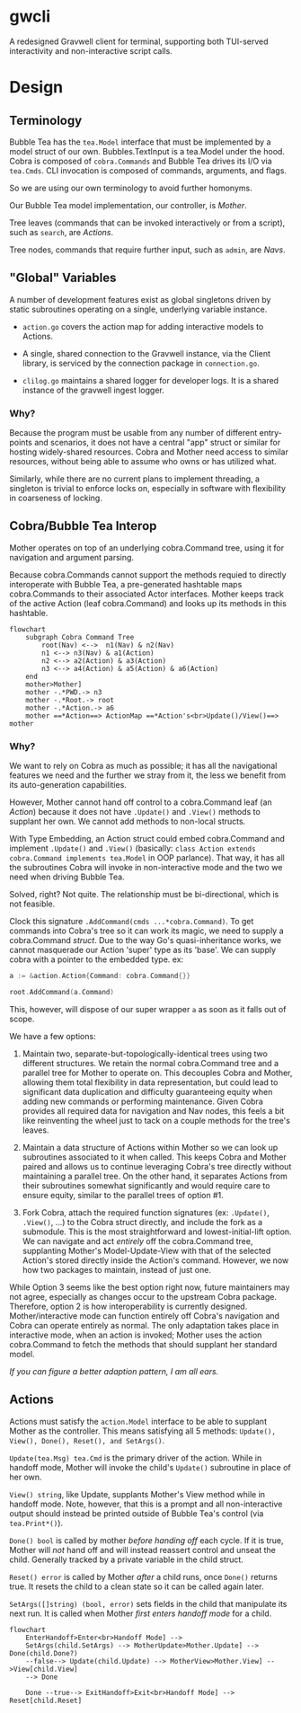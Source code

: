 # gwcli

A redesigned Gravwell client for terminal, supporting both TUI-served interactivity and non-interactive script calls. 

# Design

## Terminology

Bubble Tea has the `tea.Model` interface that must be implemented by a model struct of our own. Bubbles.TextInput is a tea.Model under the hood. Cobra is composed of `cobra.Commands` and Bubble Tea drives its I/O via `tea.Cmds`. CLI invocation is composed of commands, arguments, and flags.

So we are using our own terminology to avoid further homonyms. 

Our Bubble Tea model implementation, our controller, is *Mother*.

Tree leaves (commands that can be invoked interactively or from a script), such as `search`, are *Actions*.

Tree nodes, commands that require further input, such as `admin`, are *Navs*.

## "Global" Variables

A number of development features exist as global singletons driven by static subroutines operating on a single, underlying variable instance.

- `action.go` covers the action map for adding interactive models to Actions.

- A single, shared connection to the Gravwell instance, via the Client library, is serviced by the connection package in `connection.go`.

- `clilog.go` maintains a shared logger for developer logs. It is a shared instance of the gravwell ingest logger.

### Why?

Because the program must be usable from any number of different entry-points and scenarios, it does not have a central "app" struct or similar for hosting widely-shared resources. Cobra and Mother need access to similar resources, without being able to assume who owns or has utilized what.

Similarly, while there are no current plans to implement threading, a singleton is trivial to enforce locks on, especially in software with flexibility in coarseness of locking. 

## Cobra/Bubble Tea Interop

Mother operates on top of an underlying cobra.Command tree, using it for navigation and argument parsing.

Because cobra.Commands cannot support the methods requied to directly interoperate with Bubble Tea, a pre-generated hashtable maps cobra.Commands to their associated Actor interfaces.
Mother keeps track of the active Action (leaf cobra.Command) and looks up its methods in this hashtable. 

```mermaid
flowchart
    subgraph Cobra Command Tree
        root(Nav) <-->  n1(Nav) & n2(Nav)
        n1 <--> n3(Nav) & a1(Action)
        n2 <--> a2(Action) & a3(Action)
        n3 <--> a4(Action) & a5(Action) & a6(Action)
    end
    mother>Mother]
    mother -.*PWD.-> n3
    mother -.*Root.-> root
    mother -.*Action.-> a6
    mother ==*Action==> ActionMap ==*Action's<br>Update()/View()==> mother
```

### Why?

We want to rely on Cobra as much as possible; it has all the navigational features we need and the further we stray from it, the less we benefit from its auto-generation capabilities.

However, Mother cannot hand off control to a cobra.Command leaf (an *Action*) because it does not have `.Update()` and `.View()` methods to supplant her own. We cannot add methods to non-local structs.

With Type Embedding, an Action struct could embed cobra.Command and implement `.Update()` and `.View()` (basically: `class Action extends cobra.Command implements tea.Model` in OOP parlance). That way, it has all the subroutines Cobra will invoke in non-interactive mode and the two we need when driving Bubble Tea.

Solved, right? Not quite. The relationship must be bi-directional, which is not feasible.

Clock this signature `.AddCommand(cmds ...*cobra.Command)`. To get commands into Cobra's tree so it can work its magic, we need to supply a cobra.Command *struct*. Due to the way Go's quasi-inheritance works, we cannot masquerade our Action 'super' type as its 'base'. We can supply cobra with a pointer to the embedded type. ex: 

```go
a := &action.Action{Command: cobra.Command{}}

root.AddCommand(a.Command)
```

This, however, will dispose of our super wrapper `a` as soon as it falls out of scope.

We have a few options:

1) Maintain two, separate-but-topologically-identical trees using two different structures. We retain the normal cobra.Command tree and a parallel tree for Mother to operate on. This decouples Cobra and Mother, allowing them total flexibility in data representation, but could lead to significant data duplication and difficulty guaranteeing equity when adding new commands or performing maintenance. Given Cobra provides all required data for navigation and Nav nodes, this feels a bit like reinventing the wheel just to tack on a couple methods for the tree's leaves.

2) Maintain a data structure of Actions within Mother so we can look up subroutines associated to it when called. This keeps Cobra and Mother paired and allows us to continue leveraging Cobra's tree directly without maintaining a parallel tree. On the other hand, it separates Actions from their subroutines somewhat significantly and would require care to ensure equity, similar to the parallel trees of option #1. 

3) Fork Cobra, attach the required function signatures (ex: `.Update()`, `.View()`, ...) to the Cobra struct directly, and include the fork as a submodule. This is the most straightforward and lowest-initial-lift option. We can navigate and act *entirely* off the cobra.Command tree, supplanting Mother's Model-Update-View with that of the selected Action's stored directly inside the Action's command. However, we now how two packages to maintain, instead of just one.   

While Option 3 seems like the best option right now, future maintainers may not agree, especially as changes occur to the upstream Cobra package. Therefore, option 2 is how interoperability is currently designed. Mother/interactive mode can function entirely off Cobra's navigation and Cobra can operate entirely as normal. The only adaptation takes place in interactive mode, when an action is invoked; Mother uses the action cobra.Command to fetch the methods that should supplant her standard model.

*If you can figure a better adaption pattern, I am all ears.*

## Actions

Actions must satisfy the `action.Model` interface to be able to supplant Mother as the controller. This means satisfying all 5 methods: `Update(), View(), Done(), Reset(), and SetArgs()`.

`Update(tea.Msg) tea.Cmd` is the primary driver of the action. While in handoff mode, Mother will invoke the child's `Update()` subroutine in place of her own.

`View() string`, like Update, supplants Mother's View method while in handoff mode. Note, however, that this is a prompt and all non-interactive output should instead be printed outside of Bubble Tea's control (via `tea.Print*()`).

`Done() bool` is called by mother *before handing off* each cycle. If it is true, Mother will *not* hand off and will instead reassert control and unseat the child. Generally tracked by a private variable in the child struct.

`Reset() error` is called by Mother *after* a child runs, once `Done()` returns true. It resets the child to a clean state so it can be called again later.

`SetArgs([]string) (bool, error)` sets fields in the child that manipulate its next run. It is called when Mother *first enters handoff mode* for a child.

```mermaid
flowchart
    EnterHandoff>Enter<br>Handoff Mode] -->
    SetArgs(child.SetArgs) --> MotherUpdate>Mother.Update] --> Done(child.Done?)
    --false--> Update(child.Update) --> MotherView>Mother.View] -->View[child.View]
    --> Done

    Done --true--> ExitHandoff>Exit<br>Handoff Mode] --> Reset[child.Reset]
```